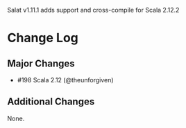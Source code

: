 Salat v1.11.1 adds support and cross-compile for Scala 2.12.2

# Change Log

## Major Changes

- \#198 Scala 2.12 (@theunforgiven)

## Additional Changes

None.
